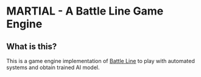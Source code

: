 # MARTIAL - A Battle Line Game Engine

## What is this?

This is a game engine implementation of [Battle Line](https://boardgamegeek.com/boardgame/760/battle-line) to play with automated systems and obtain trained AI model.

